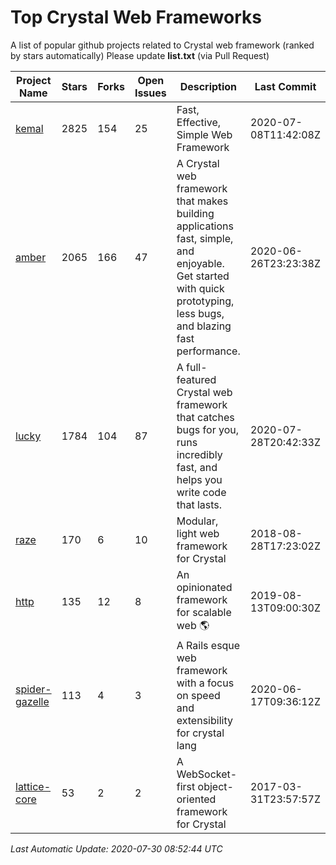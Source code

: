 # Top Crystal Web Frameworks

A list of popular github projects related to Crystal web framework (ranked by stars automatically)
Please update **list.txt** (via Pull Request)

| Project Name | Stars | Forks | Open Issues | Description | Last Commit |
| ------------ | ----- | ----- | ----------- | ----------- | ----------- |
| [kemal](https://github.com/kemalcr/kemal) |2825|154|25|Fast, Effective, Simple Web Framework|2020-07-08T11:42:08Z|
| [amber](https://github.com/amberframework/amber) |2065|166|47|A Crystal web framework that makes building applications fast, simple, and enjoyable. Get started with quick prototyping, less bugs, and blazing fast performance.|2020-06-26T23:23:38Z|
| [lucky](https://github.com/luckyframework/lucky) |1784|104|87|A full-featured Crystal web framework that catches bugs for you, runs incredibly fast, and helps you write code that lasts.|2020-07-28T20:42:33Z|
| [raze](https://github.com/samueleaton/raze) |170|6|10|Modular, light web framework for Crystal|2018-08-28T17:23:02Z|
| [http](https://github.com/onyxframework/http) |135|12|8|An opinionated framework for scalable web 🌎|2019-08-13T09:00:30Z|
| [spider-gazelle](https://github.com/spider-gazelle/spider-gazelle) |113|4|3|A Rails esque web framework with a focus on speed and extensibility for crystal lang|2020-06-17T09:36:12Z|
| [lattice-core](https://github.com/jasonl99/lattice-core) |53|2|2|A WebSocket-first object-oriented framework for Crystal|2017-03-31T23:57:57Z|

*Last Automatic Update: 2020-07-30 08:52:44 UTC*